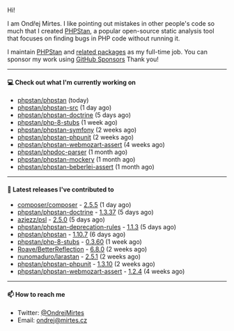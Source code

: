 Hi!

I am Ondřej Mirtes. I like pointing out mistakes in other people's code so much that I created [PHPStan](https://phpstan.org/), a popular open-source static analysis tool that focuses on finding bugs in PHP code without running it.

I maintain [PHPStan](https://github.com/phpstan/phpstan) and [related packages](https://github.com/phpstan/) as my full-time job. You can sponsor my work using [GitHub Sponsors](https://github.com/sponsors/ondrejmirtes) Thank you!

---

#### 💻 Check out what I'm currently working on

- [phpstan/phpstan](https://github.com/phpstan/phpstan) (today)
- [phpstan/phpstan-src](https://github.com/phpstan/phpstan-src) (1 day ago)
- [phpstan/phpstan-doctrine](https://github.com/phpstan/phpstan-doctrine) (5 days ago)
- [phpstan/php-8-stubs](https://github.com/phpstan/php-8-stubs) (1 week ago)
- [phpstan/phpstan-symfony](https://github.com/phpstan/phpstan-symfony) (2 weeks ago)
- [phpstan/phpstan-phpunit](https://github.com/phpstan/phpstan-phpunit) (2 weeks ago)
- [phpstan/phpstan-webmozart-assert](https://github.com/phpstan/phpstan-webmozart-assert) (4 weeks ago)
- [phpstan/phpdoc-parser](https://github.com/phpstan/phpdoc-parser) (1 month ago)
- [phpstan/phpstan-mockery](https://github.com/phpstan/phpstan-mockery) (1 month ago)
- [phpstan/phpstan-beberlei-assert](https://github.com/phpstan/phpstan-beberlei-assert) (1 month ago)

---

#### 🔭 Latest releases I've contributed to

- [composer/composer](https://github.com/composer/composer) - [2.5.5](https://github.com/composer/composer/releases/tag/2.5.5) (1 day ago)
- [phpstan/phpstan-doctrine](https://github.com/phpstan/phpstan-doctrine) - [1.3.37](https://github.com/phpstan/phpstan-doctrine/releases/tag/1.3.37) (5 days ago)
- [azjezz/psl](https://github.com/azjezz/psl) - [2.5.0](https://github.com/azjezz/psl/releases/tag/2.5.0) (5 days ago)
- [phpstan/phpstan-deprecation-rules](https://github.com/phpstan/phpstan-deprecation-rules) - [1.1.3](https://github.com/phpstan/phpstan-deprecation-rules/releases/tag/1.1.3) (5 days ago)
- [phpstan/phpstan](https://github.com/phpstan/phpstan) - [1.10.7](https://github.com/phpstan/phpstan/releases/tag/1.10.7) (6 days ago)
- [phpstan/php-8-stubs](https://github.com/phpstan/php-8-stubs) - [0.3.60](https://github.com/phpstan/php-8-stubs/releases/tag/0.3.60) (1 week ago)
- [Roave/BetterReflection](https://github.com/Roave/BetterReflection) - [6.8.0](https://github.com/Roave/BetterReflection/releases/tag/6.8.0) (2 weeks ago)
- [nunomaduro/larastan](https://github.com/nunomaduro/larastan) - [2.5.1](https://github.com/nunomaduro/larastan/releases/tag/2.5.1) (2 weeks ago)
- [phpstan/phpstan-phpunit](https://github.com/phpstan/phpstan-phpunit) - [1.3.10](https://github.com/phpstan/phpstan-phpunit/releases/tag/1.3.10) (2 weeks ago)
- [phpstan/phpstan-webmozart-assert](https://github.com/phpstan/phpstan-webmozart-assert) - [1.2.4](https://github.com/phpstan/phpstan-webmozart-assert/releases/tag/1.2.4) (4 weeks ago)

---

#### 📫 How to reach me

- Twitter: [@OndrejMirtes](https://twitter.com/ondrejmirtes)
- Email: [ondrej@mirtes.cz](mailto:ondrej@mirtes.cz)
